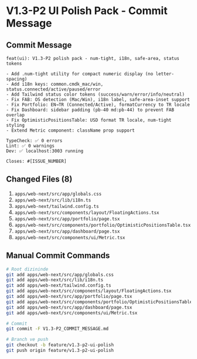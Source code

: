 # V1.3-P2 UI Polish Pack - Commit Message

## Commit Message
```
feat(ui): V1.3-P2 polish pack - num-tight, i18n, safe-area, status tokens

- Add .num-tight utility for compact numeric display (no letter-spacing)
- Add i18n keys: common.cmdk_mac/win, status.connected/active/paused/error
- Add Tailwind status color tokens (success/warn/error/info/neutral)
- Fix FAB: OS detection (Mac/Win), i18n label, safe-area-inset support
- Fix Portfolio: EN→TR (Connected/Active), formatCurrency to TR locale
- Fix Dashboard: sidebar padding (pb-40 md:pb-44) to prevent FAB overlap
- Fix OptimisticPositionsTable: USD format TR locale, num-tight styling
- Extend Metric component: className prop support

TypeCheck: ✅ 0 errors
Lint: ✅ 0 warnings
Dev: ✅ localhost:3003 running

Closes: #[ISSUE_NUMBER]
```

## Changed Files (8)
1. `apps/web-next/src/app/globals.css`
2. `apps/web-next/src/lib/i18n.ts`
3. `apps/web-next/tailwind.config.ts`
4. `apps/web-next/src/components/layout/FloatingActions.tsx`
5. `apps/web-next/src/app/portfolio/page.tsx`
6. `apps/web-next/src/components/portfolio/OptimisticPositionsTable.tsx`
7. `apps/web-next/src/app/dashboard/page.tsx`
8. `apps/web-next/src/components/ui/Metric.tsx`

## Manual Commit Commands
```bash
# Root dizininde
git add apps/web-next/src/app/globals.css
git add apps/web-next/src/lib/i18n.ts
git add apps/web-next/tailwind.config.ts
git add apps/web-next/src/components/layout/FloatingActions.tsx
git add apps/web-next/src/app/portfolio/page.tsx
git add apps/web-next/src/components/portfolio/OptimisticPositionsTable.tsx
git add apps/web-next/src/app/dashboard/page.tsx
git add apps/web-next/src/components/ui/Metric.tsx

# Commit
git commit -F V1.3-P2_COMMIT_MESSAGE.md

# Branch ve push
git checkout -b feature/v1.3-p2-ui-polish
git push origin feature/v1.3-p2-ui-polish
```
